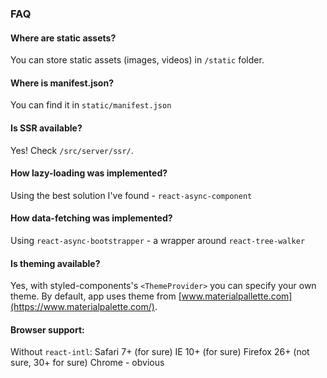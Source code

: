 ### FAQ

#### Where are static assets?
You can store static assets (images, videos) in `/static` folder.

#### Where is manifest.json?
You can find it in `static/manifest.json`

#### Is SSR available?
Yes! Check `/src/server/ssr/`.

#### How lazy-loading was implemented?
Using the best solution I've found - `react-async-component`

#### How data-fetching was implemented?
Using  `react-async-bootstrapper` - a wrapper around `react-tree-walker`

#### Is theming available?
Yes, with styled-components's `<ThemeProvider>` you can specify your own theme. By default, app uses theme from [www.materialpallette.com](https://www.materialpalette.com/).

#### Browser support:
Without `react-intl`:
  Safari 7+ (for sure)
  IE 10+ (for sure)
  Firefox 26+ (not sure, 30+ for sure)
  Chrome - obvious
